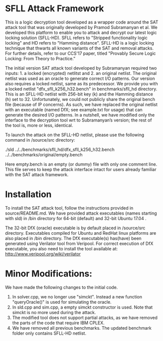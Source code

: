 SFLL Attack Framework
=============================
This is a logic decryption tool  developed as a wrapper code around the SAT attack tool that was originally developed by Pramod Subramanyan et al.
We developed this platform to enable you to attack and decrypt our latest logic locking solution (SFLL-HD). SFLL refers to "Stripped functionality logic locking" and HD refers to "Hamming distance". SFLL-HD is a logic locking technique that thwarts all known variants of the SAT and removal attacks. For further details, refer to our CCS'17 paper, titled "Provably Secure Logic Locking: From Theory to Practice.”

The initial version SAT attack tool developed by Subramanyan required two inputs: 1. a locked (encrypted) netlitst and 2. an original netlist. The original netlist was used as an oracle to generate correct I/O patterns. 
Our version also requires a locked netlist, same as its predecessor. We provide you with a locked netlist "dfx_sfll_k256_h32.bench" in benchmarks/sfll_hd directory. This is an SFLL-HD netlist with 256-bit key (k) and the Hamming distance (h) set to 32. Unfortunately, we could not publicly share the original bench file (because of IP concerns). As such, we have replaced the original netlist with an executable (named DfX; see example.txt for usage) that can generate the desired I/O patterns.
In a nutshell, we have modified only the interface to the decryption tool wrt to Subramanyan’s version; the rest of the tool is, more or less, identical. 

To launch the attack on the SFLL-HD netlist, please use the following command in /source/src directory:

./sld ../../benchmarks/sfll_hd/dfx_sfll_k256_h32.bench ../../benchmarks/original/empty.bench

Here empty.bench is an empty (or dummy) file with only one comment line. This file serves to keep the attack interface intact for users already familiar with the SAT attack framework. 


Installation
==============
To install the SAT attack tool, follow the instructions provided in source/README.md.
We have provided attack executables (names starting with sld) in /bin directory for 64-bit (default) and 32-bit Ubuntu 17.04 . 

The 32-bit DfX  (oracle) executable is by default placed in /source/src directory. Executables compiled for Ubuntu and RedHat linux platforms are also placed in /bin directory. 
The DfX executable(s) has(have) been generated using Verilator tool from Veripool. For correct execution of DfX executable, you also need to install the tool available at: http://www.veripool.org/wiki/verilator


Minor Modifications:
========================================
We have made the following changes to the initial code. 
1. In solver.cpp,  we no longer use "simckt". Instead a new function  "queryOracle()" is used for simulating the oracle.
2. In sld.cpp and sim.cpp, a empty simckt constructor is used. Note that simckt is no more used during the attack. 
3. The modified tool does not support partial attacks, as we have removed the parts of the code that require IBM CPLEX.  
4. We have removed all previous benchmarks. The updated benchmark folder only contains SFLL-HD netlist.  

